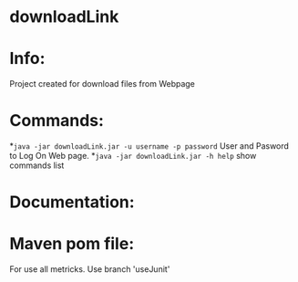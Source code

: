 downloadLink
============

Info:
=====

Project created for download files from Webpage

Commands:
=========
*`java -jar downloadLink.jar -u username -p password` User and Pasword to Log On Web page.
*`java -jar downloadLink.jar -h help` show commands list

Documentation:
=============


Maven pom file:
=============
For use all metricks. Use branch 'useJunit'
